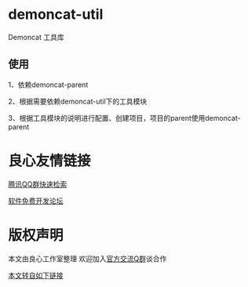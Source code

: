 # demoncat-util

Demoncat 工具库

## 使用

1、依赖demoncat-parent

2、根据需要依赖demoncat-util下的工具模块

3、根据工具模块的说明进行配置、创建项目，项目的parent使用demoncat-parent


 # 良心友情链接

[腾讯QQ群快速检索](http://u.720life.cn/s/8cf73f7c)

[软件免费开发论坛](http://u.720life.cn/s/bbb01dc0)

# 版权声明 

本文由良心工作室整理 欢迎加入[官方交流Q群](https://u.720life.cn/s/f2316816)谈合作

[本文转自如下链接](http://u.720life.cn/g/2e71d0f0a5c601172267ba20d3a43c6ebd96fb856ba3086420b28065fbdb17ff4cf0f2399f54a438541eec1ffa8bc0cdbb744a146976ef1b384722b5d541613b)